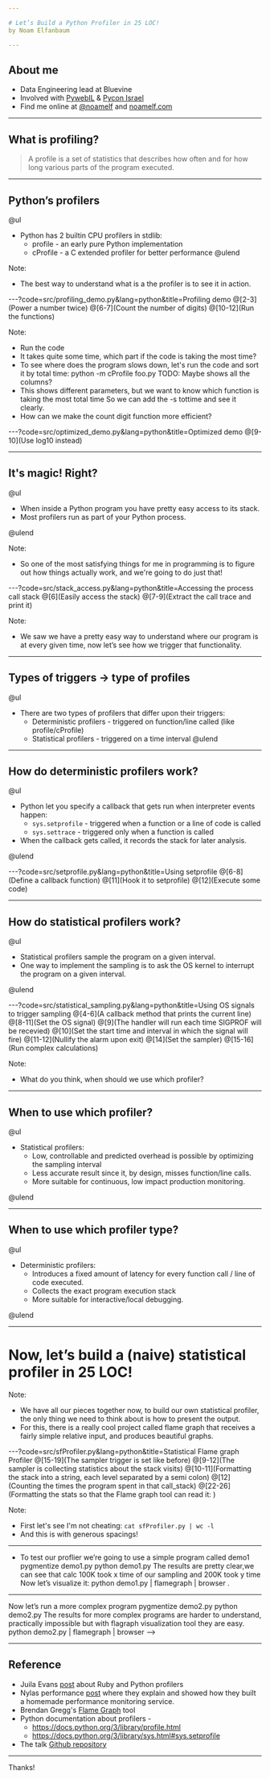 ```yaml
---

# Let’s Build a Python Profiler in 25 LOC! 
by Noam Elfanbaum

---
```


## About me

- Data Engineering lead at Bluevine
- Involved with [PywebIL](https://www.meetup.com/PyWeb-IL/) & [Pycon Israel](https://il.pycon.org/)
- Find me online at [@noamelf](https://twitter.com/noamelf) and [noamelf.com](https://noamelf.com)

---

## What is profiling?

> A profile is a set of statistics that describes how often and for how long various parts of the program executed. 

---

## Python’s profilers
@ul
- Python has 2 builtin CPU profilers in stdlib:
  - profile - an early pure Python implementation
  - cProfile - a C extended profiler for better performance
@ulend

Note:

- The best way to understand what is a the profiler is to see it in action.

---?code=src/profiling_demo.py&lang=python&title=Profiling demo 
@[2-3](Power a number twice)
@[6-7](Count the number of digits)
@[10-12](Run the functions)

Note:

- Run the code
- It takes quite some time, which part if the code is taking the most time?
- To see where does the program slows down, let's run the code and sort it by total time:
python -m cProfile foo.py
TODO: Maybe shows all the columns?
- This shows different parameters, but we want to know which function is taking the most total time
  So we can add the -s tottime and see it clearly.
- How can we make the count digit function more efficient?

---?code=src/optimized_demo.py&lang=python&title=Optimized demo 
@[9-10](Use log10 instead)

---

## It's magic! Right?

@ul

- When inside a Python program you have pretty easy access to its stack. 
- Most profilers run as part of your Python process. 

@ulend

Note: 
- So one of the most satisfying things for me in programming is to figure out how things actually work, 
and we're going to do just that!

---?code=src/stack_access.py&lang=python&title=Accessing the process call stack
@[6](Easily access the stack)
@[7-9](Extract the call trace and print it)

Note:
- We saw we have a pretty easy way to understand where our program is at every given time, now let’s see 
how we trigger that functionality.

---

## Types of triggers -> type of profiles

@ul
- There are two types of profilers that differ upon their triggers: 
    - Deterministic profilers - triggered on function/line called (like profile/cProfile)
    - Statistical profilers - triggered on a time interval
@ulend
---

## How do deterministic profilers work?

@ul

- Python let you specify a callback that gets run when interpreter events happen:
    - `sys.setprofile` - triggered when a function or a line of code is called
    - `sys.settrace` - triggered only when a function is called  
- When the callback gets called, it records the stack for later analysis.

@ulend

---?code=src/setprofile.py&lang=python&title=Using setprofile
@[6-8](Define a callback function)
@[11](Hook it to setprofile)
@[12](Execute some code)

---

## How do statistical profilers work?

@ul

- Statistical profilers sample the program on a given interval.   
- One way to implement the sampling is to ask the OS kernel to interrupt the program on a given interval.

@ulend

---?code=src/statistical_sampling.py&lang=python&title=Using OS signals to trigger sampling
@[4-6](A callback method that prints the current line)
@[8-11](Set the OS signal)
@[9](The handler will run each time SIGPROF will be recevied)
@[10](Set the start time and interval in which the signal will fire)
@[11-12](Nullify the alarm upon exit)
@[14](Set the sampler)
@[15-16](Run complex calculations)

Note:
- What do you think, when should we use which profiler?

---

## When to use which profiler?

@ul

- Statistical profilers:
  - Low, controllable and predicted overhead is possible by optimizing the sampling interval
  - Less accurate result since it, by design, misses function/line calls.
  - More suitable for continuous, low impact production monitoring.

@ulend
    
---

## When to use which profiler type?

@ul

- Deterministic profilers:
  - Introduces a fixed amount of latency for every function call / line of code executed.
  - Collects the exact program execution stack
  - More suitable for interactive/local debugging.
  
@ulend

---

# Now, let’s build a (naive) statistical profiler in 25 LOC!

Note:
- We have all our pieces together now, to build our own statistical profiler, the only thing we need to think about is 
how to present the output.
- For this, there is a really cool project called flame graph that receives a fairly simple relative input, and produces 
beautiful graphs. 

---?code=src/sfProfiler.py&lang=python&title=Statistical Flame graph Profiler
@[15-19](The sampler trigger is set like before)
@[9-12](The sampler is collecting statistics about the stack visits)
@[10-11](Formatting the stack into a string, each level separated by a semi colon)
@[12](Counting the times the program spent in that call_stack)
@[22-26](Formatting the stats so that the Flame graph tool can read it: <stack> <count> )

Note:
- First let's see I'm not cheating: `cat sfProfiler.py | wc -l` 
- And this is with generous spacings!

---

- To test our proflier we’re going to use a simple program called demo1
pygmentize demo1.py
python demo1.py
The results are pretty clear,we can see that calc 100K took x time of our sampling and 200K took y time
Now let’s visualize it:
python demo1.py | flamegraph | browser .


---

Now let’s run a more complex program
pygmentize demo2.py
python demo2.py
The results for more complex programs are harder to understand, practically impossible but with flagraph visualization tool they are easy.
python demo2.py | flamegraph | browser 
-->

---

## Reference
- Juila Evans [post](https://jvns.ca/blog/2017/12/17/how-do-ruby---python-profilers-work-/) about Ruby and Python
profilers
- Nylas performance [post](https://www.nylas.com/blog/performance/) where they explain and showed how they built a 
homemade performance monitoring service.
- Brendan Gregg's [Flame Graph](https://github.com/brendangregg/FlameGraph) tool 
- Python documentation about profilers -
  - https://docs.python.org/3/library/profile.html
  - https://docs.python.org/3/library/sys.html#sys.setprofile
- The talk [Github repository](https://github.com/noamelf/Lets-build-a-Python-profiler-in-25-LOC)

---

Thanks!
